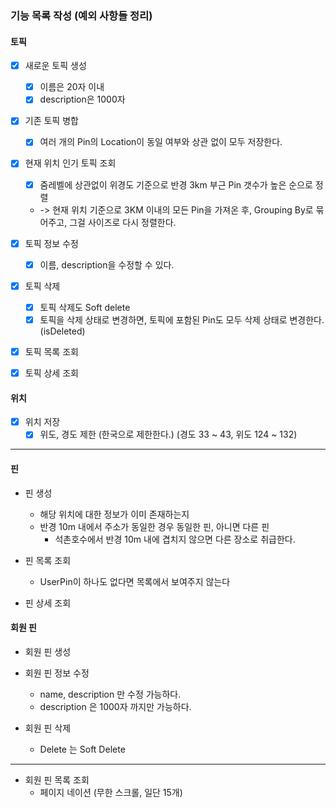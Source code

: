 ### 기능 목록 작성 (예외 사항들 정리)

#### 토픽

- [x] 새로운 토픽 생성
    - [x] 이름은 20자 이내
    - [x] description은 1000자
- [x] 기존 토픽 병합
    - [x] 여러 개의 Pin의 Location이 동일 여부와 상관 없이 모두 저장한다.
- [x] 현재 위치 인기 토픽 조회
    - [x] 줌레벨에 상관없이 위경도 기준으로 반경 3km 부근 Pin 갯수가 높은 순으로 정렬
    - -> 현재 위치 기준으로 3KM 이내의 모든 Pin을 가져온 후, Grouping By로 묶어주고, 그걸 사이즈로 다시 정렬한다.


- [x] 토픽 정보 수정
    - [x] 이름, description을 수정할 수 있다.
- [x] 토픽 삭제
    - [x] 토픽 삭제도 Soft delete
    - [x] 토픽을 삭제 상태로 변경하면, 토픽에 포함된 Pin도 모두 삭제 상태로 변경한다. (isDeleted)
- [x] 토픽 목록 조회
- [x] 토픽 상세 조회

#### 위치

- [x] 위치 저장
    - [x] 위도, 경도 제한 (한국으로 제한한다.) (경도 33 ~ 43, 위도 124 ~ 132)

--------

#### 핀

- 핀 생성
    - 해당 위치에 대한 정보가 이미 존재하는지
    - 반경 10m 내에서 주소가 동일한 경우 동일한 핀, 아니면 다른 핀
        - 석촌호수에서 반경 10m 내에 겹치지 않으면 다른 장소로 취급한다.

- 핀 목록 조회
    - UserPin이 하나도 없다면 목록에서 보여주지 않는다

- 핀 상세 조회

#### 회원 핀

- 회원 핀 생성

- 회원 핀 정보 수정
    - name, description 만 수정 가능하다.
    - description 은 1000자 까지만 가능하다.

- 회원 핀 삭제
    - Delete 는 Soft Delete

---

- 회원 핀 목록 조회
    - 페이지 네이션 (무한 스크롤, 일단 15개)

